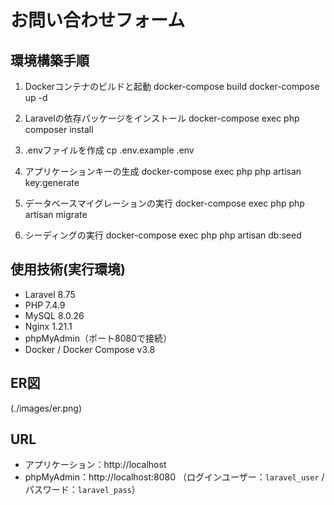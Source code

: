 # お問い合わせフォーム

## 環境構築手順

1. Dockerコンテナのビルドと起動
docker-compose build
docker-compose up -d

2. Laravelの依存パッケージをインストール
docker-compose exec php composer install

3. .envファイルを作成
cp .env.example .env

4. アプリケーションキーの生成
docker-compose exec php php artisan key:generate

5. データベースマイグレーションの実行
docker-compose exec php php artisan migrate

6. シーディングの実行
docker-compose exec php php artisan db:seed


## 使用技術(実行環境)
- Laravel 8.75
- PHP 7.4.9
- MySQL 8.0.26
- Nginx 1.21.1
- phpMyAdmin（ポート8080で接続）
- Docker / Docker Compose v3.8

## ER図
(./images/er.png)

## URL
- アプリケーション：http://localhost
- phpMyAdmin：http://localhost:8080
  （ログインユーザー：`laravel_user` / パスワード：`laravel_pass`）

